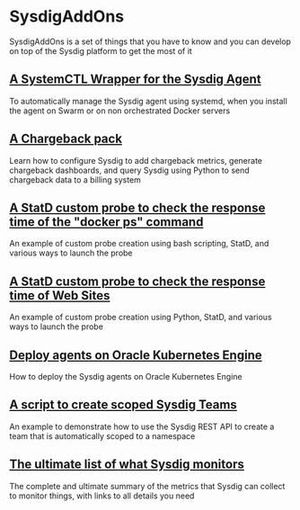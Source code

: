 # SysdigAddOns

SysdigAddOns is a set of things that you have to know and you can develop on top of the Sysdig platform to get the most of it


## [A SystemCTL Wrapper for the Sysdig Agent](https://github.com/swoillez/SysdigAddOns/tree/master/AgentSystemctlWrapper)

To automatically manage the Sysdig agent using systemd, when you install the agent on Swarm or on non orchestrated Docker servers


## [A Chargeback pack](https://github.com/swoillez/SysdigAddOns/tree/master/Chargeback)

Learn how to configure Sysdig to add chargeback metrics, generate chargeback dashboards, and query Sysdig using Python to send chargeback data to a billing system


## [A StatD custom probe to check the response time of the "docker ps" command](https://github.com/swoillez/SysdigAddOns/tree/master/dockerPsResponseTime)

An example of custom probe creation using bash scripting, StatD, and various ways to launch the probe


## [A StatD custom probe to check the response time of Web Sites](https://github.com/swoillez/SysdigAddOns/tree/master/httpResponseTime)

An example of custom probe creation using Python, StatD, and various ways to launch the probe


## [Deploy agents on Oracle Kubernetes Engine](https://github.com/swoillez/SysdigAddOns/tree/master/OracleKubernetesEngine)

How to deploy the Sysdig agents on Oracle Kubernetes Engine


## [A script to create scoped Sysdig Teams](https://github.com/swoillez/SysdigAddOns/tree/master/teamsAutomation)

An example to demonstrate how to use the Sysdig REST API to create a team that is automatically scoped to a namespace


## [The ultimate list of what Sysdig monitors](https://github.com/swoillez/SysdigAddOns/tree/master/WhatDoesSysdigMonitor)

The complete and ultimate summary of the metrics that Sysdig can collect to monitor things, with links to all details you need
